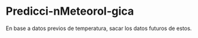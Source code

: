 # Predicci-nMeteorol-gica
En base a datos previos de temperatura, sacar los datos futuros de estos.
